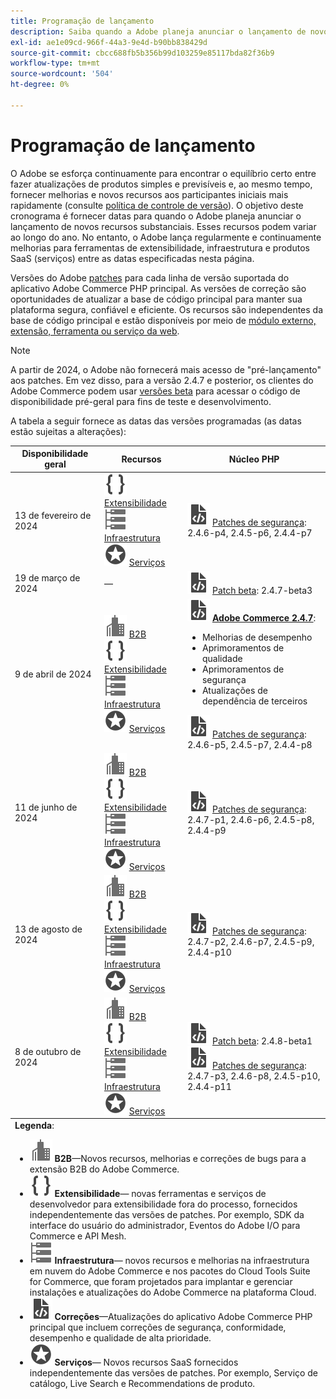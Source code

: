```yaml
---
title: Programação de lançamento
description: Saiba quando a Adobe planeja anunciar o lançamento de novos recursos para o Adobe Commerce.
exl-id: ae1e09cd-966f-44a3-9e4d-b90bb838429d
source-git-commit: cbcc688fb5b356b99d103259e85117bda82f36b9
workflow-type: tm+mt
source-wordcount: '504'
ht-degree: 0%

---
```


# Programação de lançamento

O Adobe se esforça continuamente para encontrar o equilíbrio certo entre fazer atualizações de produtos simples e previsíveis e, ao mesmo tempo, fornecer melhorias e novos recursos aos participantes iniciais mais rapidamente (consulte [política de controle de versão](versioning-policy.md)). O objetivo deste cronograma é fornecer datas para quando o Adobe planeja anunciar o lançamento de novos recursos substanciais. Esses recursos podem variar ao longo do ano. No entanto, o Adobe lança regularmente e continuamente melhorias para ferramentas de extensibilidade, infraestrutura e produtos SaaS (serviços) entre as datas especificadas nesta página.

Versões do Adobe [patches](versioning-policy.md#patch-release) para cada linha de versão suportada do aplicativo Adobe Commerce PHP principal. As versões de correção são oportunidades de atualizar a base de código principal para manter sua plataforma segura, confiável e eficiente. Os recursos são independentes da base de código principal e estão disponíveis por meio de [módulo externo, extensão, ferramenta ou serviço da web](versioning-policy.md#extensibility-infrastructure-and-services-release).

>[!NOTE]
>
>A partir de 2024, o Adobe não fornecerá mais acesso de &quot;pré-lançamento&quot; aos patches. Em vez disso, para a versão 2.4.7 e posterior, os clientes do Adobe Commerce podem usar [versões beta](beta.md) para acessar o código de disponibilidade pré-geral para fins de teste e desenvolvimento.

A tabela a seguir fornece as datas das versões programadas (as datas estão sujeitas a alterações):

<table>
<thead>
  <tr>
    <th>Disponibilidade geral</th>
    <th>Recursos</th>
    <th>Núcleo PHP</th>
  </tr>
</thead>
<tfoot>
   <tr>
      <td colspan="3"><strong>Legenda</strong>:
         <ul>
            <li><strong><img alt="Ícone de recurso B2B" src="../assets/icons/enterprise.svg"></img> B2B</strong>—Novos recursos, melhorias e correções de bugs para a extensão B2B do Adobe Commerce.</li>
            <li><strong><img alt="Ícone de recurso de extensibilidade" src="../assets/icons/brackets.svg"></img> Extensibilidade</strong>— novas ferramentas e serviços de desenvolvedor para extensibilidade fora do processo, fornecidos independentemente das versões de patches. Por exemplo, SDK da interface do usuário do administrador, Eventos do Adobe I/O para Commerce e API Mesh.</li>
            <li><strong><img alt="Ícone de recurso de infraestrutura" src="../assets/icons/servers.svg"></img> Infraestrutura</strong>— novos recursos e melhorias na infraestrutura em nuvem do Adobe Commerce e nos pacotes do Cloud Tools Suite for Commerce, que foram projetados para implantar e gerenciar instalações e atualizações do Adobe Commerce na plataforma Cloud.</li>
            <li><strong><img alt="Ícone de liberação de patch" src="../assets/icons/file-code.svg"></img> Correções</strong>—Atualizações do aplicativo Adobe Commerce PHP principal que incluem correções de segurança, conformidade, desempenho e qualidade de alta prioridade.</li>
            <li><strong><img alt="Ícone de recurso de serviços" src="../assets/icons/feature.svg"></img> Serviços</strong>— Novos recursos SaaS fornecidos independentemente das versões de patches. Por exemplo, Serviço de catálogo, Live Search e Recommendations de produto.</li>
         </ul>
      </td>
   </tr>
</tfoot>
<tbody>
  <tr>
    <td>13 de fevereiro de 2024</td>
    <td><img alt="Ícone de recurso de extensibilidade" src="../assets/icons/brackets.svg"></img> <a href="https://developer.adobe.com/commerce/extensibility/">Extensibilidade</a><br><img alt="Ícone de recurso de infraestrutura" src="../assets/icons/servers.svg"></img> <a href="https://experienceleague.adobe.com/docs/commerce-cloud-service/user-guide/release-notes/cloud-tools-suite.html">Infraestrutura</a><br><img alt="Ícone de recurso de serviços" src="../assets/icons/feature.svg"></img> <a href="https://experienceleague.adobe.com/docs/commerce-merchant-services/user-guides/release-information/release-notes-all.html">Serviços</a></td>
    <td><img alt="Ícone de liberação de patch" src="../assets/icons/file-code.svg"></img> <a href="release-notes/security/overview.md">Patches de segurança</a>: 2.4.6-p4, 2.4.5-p6, 2.4.4-p7</td>
  </tr>
  <tr>
    <td>19 de março de 2024</td>
    <td>—</td>
    <td><img alt="Ícone de liberação de patch" src="../assets/icons/file-code.svg"></img> <a href="release-notes/commerce/overview.md">Patch beta</a>: 2.4.7-beta3</td>
  </tr>
  <tr>
    <td>9 de abril de 2024</td>
    <td><img alt="Ícone de recurso B2B" src="../assets/icons/enterprise.svg"></img> <a href="https://experienceleague.adobe.com/docs/commerce-admin/b2b/release-notes.html">B2B</a><br><img alt="Ícone de recurso de extensibilidade" src="../assets/icons/brackets.svg"></img> <a href="https://developer.adobe.com/commerce/extensibility/">Extensibilidade</a><br><img alt="Ícone de recurso de infraestrutura" src="../assets/icons/servers.svg"></img> <a href="https://experienceleague.adobe.com/docs/commerce-cloud-service/user-guide/release-notes/cloud-tools-suite.html">Infraestrutura</a><br><img alt="Ícone de recurso de serviços" src="../assets/icons/feature.svg"></img> <a href="https://experienceleague.adobe.com/docs/commerce-merchant-services/user-guides/release-information/release-notes-all.html">Serviços</a></td>
    <td><img alt="Ícone de liberação de patch" src="../assets/icons/file-code.svg"></img> <a href="release-notes/commerce/overview.md"><strong>Adobe Commerce 2.4.7</a></strong>:<ul><li>Melhorias de desempenho</li><li>Aprimoramentos de qualidade</li><li>Aprimoramentos de segurança</li><li>Atualizações de dependência de terceiros</li></ul><img alt="Ícone de liberação de patch" src="../assets/icons/file-code.svg"></img> <a href="release-notes/security/overview.md">Patches de segurança</a>: 2.4.6-p5, 2.4.5-p7, 2.4.4-p8</td>
  </tr>
  <tr>
    <td>11 de junho de 2024</td>
    <td><img alt="Ícone de recurso B2B" src="../assets/icons/enterprise.svg"></img> <a href="https://experienceleague.adobe.com/docs/commerce-admin/b2b/release-notes.html">B2B</a><br><img alt="Ícone de recurso de extensibilidade" src="../assets/icons/brackets.svg"></img> <a href="https://developer.adobe.com/commerce/extensibility/">Extensibilidade</a><br><img alt="Ícone de recurso de infraestrutura" src="../assets/icons/servers.svg"></img> <a href="https://experienceleague.adobe.com/docs/commerce-cloud-service/user-guide/release-notes/cloud-tools-suite.html">Infraestrutura</a><br><img alt="Ícone de recurso de serviços" src="../assets/icons/feature.svg"></img> <a href="https://experienceleague.adobe.com/docs/commerce-merchant-services/user-guides/release-information/release-notes-all.html">Serviços</a></td>
    <td><img alt="Ícone de liberação de patch" src="../assets/icons/file-code.svg"></img> <a href="release-notes/security/overview.md">Patches de segurança</a>: 2.4.7-p1, 2.4.6-p6, 2.4.5-p8, 2.4.4-p9</td>
  </tr>
  <tr>
    <td>13 de agosto de 2024</td>
    <td><img alt="Ícone de recurso B2B" src="../assets/icons/enterprise.svg"></img> <a href="https://experienceleague.adobe.com/docs/commerce-admin/b2b/release-notes.html">B2B</a><br><img alt="Ícone de recurso de extensibilidade" src="../assets/icons/brackets.svg"></img> <a href="https://developer.adobe.com/commerce/extensibility/">Extensibilidade</a><br><img alt="Ícone de recurso de infraestrutura" src="../assets/icons/servers.svg"></img> <a href="https://experienceleague.adobe.com/docs/commerce-cloud-service/user-guide/release-notes/cloud-tools-suite.html">Infraestrutura</a><br><img alt="Ícone de recurso de serviços" src="../assets/icons/feature.svg"></img> <a href="https://experienceleague.adobe.com/docs/commerce-merchant-services/user-guides/release-information/release-notes-all.html">Serviços</a></td>
    <td><img alt="Ícone de liberação de patch" src="../assets/icons/file-code.svg"></img> <a href="release-notes/security/overview.md">Patches de segurança</a>: 2.4.7-p2, 2.4.6-p7, 2.4.5-p9, 2.4.4-p10</td>
  </tr>
  <tr>
    <td>8 de outubro de 2024</td>
    <td><img alt="Ícone de recurso B2B" src="../assets/icons/enterprise.svg"></img> <a href="https://experienceleague.adobe.com/docs/commerce-admin/b2b/release-notes.html">B2B</a><br><img alt="Ícone de recurso de extensibilidade" src="../assets/icons/brackets.svg"></img> <a href="https://developer.adobe.com/commerce/extensibility/">Extensibilidade</a><br><img alt="Ícone de recurso de infraestrutura" src="../assets/icons/servers.svg"></img> <a href="https://experienceleague.adobe.com/docs/commerce-cloud-service/user-guide/release-notes/cloud-tools-suite.html">Infraestrutura</a><br><img alt="Ícone de recurso de serviços" src="../assets/icons/feature.svg"></img> <a href="https://experienceleague.adobe.com/docs/commerce-merchant-services/user-guides/release-information/release-notes-all.html">Serviços</a></td>
    <td><img alt="Ícone de liberação de patch" src="../assets/icons/file-code.svg"></img> <a href="release-notes/commerce/overview.md">Patch beta</a>: 2.4.8-beta1<br><img alt="Ícone de liberação de patch" src="../assets/icons/file-code.svg"></img> <a href="release-notes/security/overview.md">Patches de segurança</a>: 2.4.7-p3, 2.4.6-p8, 2.4.5-p10, 2.4.4-p11</td>
  </tr>
</tbody>
</table>
